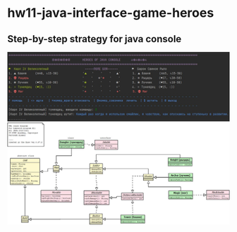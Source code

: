 # hw11-java-interface-game-heroes
Step-by-step strategy for java console
----
![alt text](screenshot.jpg)
![alt text](classes_diagram_heroes.jpg)
